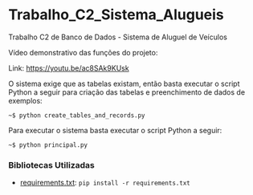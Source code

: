 # Trabalho_C2_Sistema_Alugueis
 Trabalho C2 de Banco de Dados - Sistema de Aluguel de Veículos
 
Vídeo demonstrativo das funções do projeto:

Link: https://youtu.be/ac8SAk9KUsk


O sistema exige que as tabelas existam, então basta executar o script Python a seguir para criação das tabelas e preenchimento de dados de exemplos:
```shell
~$ python create_tables_and_records.py
```

Para executar o sistema basta executar o script Python a seguir:
```shell
~$ python principal.py
```

### Bibliotecas Utilizadas
- [requirements.txt](src/requirements.txt): `pip install -r requirements.txt`

